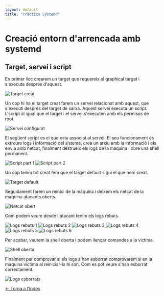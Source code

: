```yaml
---
layout: default
title: "Pràctica Systemd"
---
```


# Creació entorn d'arrencada amb systemd

## Target, servei i script

En primer lloc crearem un target que requereix el graphical target i s'executa després d'aquest.

![Target creat](https://github.com/user-attachments/assets/925b1672-0330-4d03-b03b-36e10bf6b6c5)

Un cop hi ha el target creat farem un servei relacionat amb aquest, que s'executi després del target de xarxa. Aquest servei executa un script. L'script al igual que el target i el servei s'executen amb els permisos de root.

![Servei configurat](https://github.com/user-attachments/assets/6054cdec-1600-4560-9a82-09f0b9f8bb01)

El següent script es el que esta associat al servei. El seu funcionament és extreure logs i informació del sistema, crea un arxiu amb la informació i els envia amb netcat, finalment destrueix els logs de la maquina i obre una shell permanent.

![Script part 1](https://github.com/user-attachments/assets/a2705977-38cb-4eb6-8a19-ff6607566203)
![Script part 2](https://github.com/user-attachments/assets/677a3024-b644-484b-8a8b-f1401ea15354)

Un cop tenim tot creat fem que el target default sigui el que hem creat.

![Target default](https://github.com/user-attachments/assets/8649f6d5-e1ae-4816-b5c0-882275b20683)

Seguidament farem un reinici de la màquina i deixem els netcat de la maquina atacants oberts.

![Netcat obert](https://github.com/user-attachments/assets/55764c9d-64f2-438f-a7ca-469dd8d2ad8a)

Com podem veure desde l'atacant tenim els logs rebuts.

![Logs rebuts 1](https://github.com/user-attachments/assets/19ce63fc-915f-436e-8ebc-a38c5d66d0cf)
![Logs rebuts 2](https://github.com/user-attachments/assets/0930ac26-4701-4dbe-9112-0d1ed04db59a)
![Logs rebuts 3](https://github.com/user-attachments/assets/fc4a5c94-367c-4ccf-a020-42831ebe297d)
![Logs rebuts 4](https://github.com/user-attachments/assets/3a0da0ea-2d65-4845-bc1d-693910b6322f)
![Logs rebuts 5](https://github.com/user-attachments/assets/432eb7af-d8cd-4f38-892f-56b20dc04d52)
![Logs rebuts 6](https://github.com/user-attachments/assets/2fce7d40-be2e-4b89-b604-6240e91ca748)

Per acabar, veurem la shell oberta i podem llençar comandes a la victima.

![Shell oberta](https://github.com/user-attachments/assets/2c4229f6-bebf-467c-8afe-e377f584e26f)

Finalment per comprovar si els logs s'han esborrat comprovarem si en la màquina victima al reiniciar-la hi són. Com es pot veure s'han esborrat correctament.

![Logs esborrats](https://github.com/user-attachments/assets/204f2d84-5a3a-465b-9e35-1d34c850f77d)

[← Torna a l'índex](index.md)
